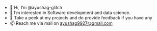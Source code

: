 - 👋 Hi, I’m @ayushag-glitch
- 👀 I’m interested in Software development and data science.
- 🌱 Take a peek at my projects and do provide feedback if you have any
- 📫 Reach me via mail on ayushag9927@gmail.com

<!---
ayushag-glitch/ayushag-glitch is a ✨ special ✨ repository because its `README.md` (this file) appears on your GitHub profile.
You can click the Preview link to take a look at your changes.
--->
